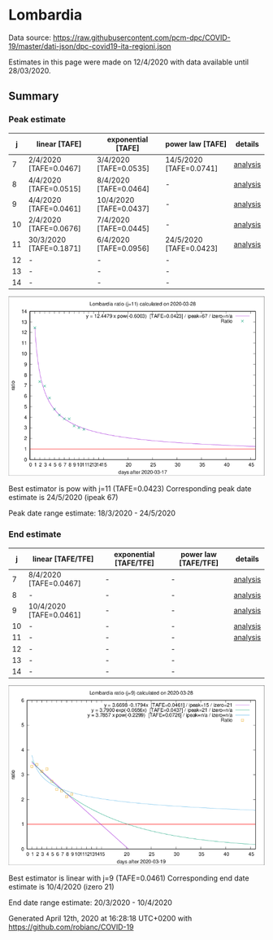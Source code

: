 # Lombardia


Data source: https://raw.githubusercontent.com/pcm-dpc/COVID-19/master/dati-json/dpc-covid19-ita-regioni.json

Estimates in this page were made on 12/4/2020 with data available until 28/03/2020.


## Summary 

### Peak estimate 
|j|linear [TAFE]|exponential [TAFE]|power law [TAFE]|details|
|---|----|-----------|---------|-------|
|7|2/4/2020 [TAFE=0.0467]|3/4/2020 [TAFE=0.0535]|14/5/2020 [TAFE=0.0741]|[analysis](COVID-19_lombardia_j7_2020-03-28.md)|
|8|4/4/2020 [TAFE=0.0515]|8/4/2020 [TAFE=0.0464]|-|[analysis](COVID-19_lombardia_j8_2020-03-28.md)|
|9|4/4/2020 [TAFE=0.0461]|10/4/2020 [TAFE=0.0437]|-|[analysis](COVID-19_lombardia_j9_2020-03-28.md)|
|10|2/4/2020 [TAFE=0.0676]|7/4/2020 [TAFE=0.0445]|-|[analysis](COVID-19_lombardia_j10_2020-03-28.md)|
|11|30/3/2020 [TAFE=0.1871]|6/4/2020 [TAFE=0.0956]|24/5/2020 [TAFE=0.0423]|[analysis](COVID-19_lombardia_j11_2020-03-28.md)|
|12|-|-|-||
|13|-|-|-||
|14|-|-|-||

![best peak estimate](COVID-19_lombardia_j11_2020-03-28.png)

Best estimator is pow with j=11 (TAFE=0.0423)
Corresponding peak date estimate is 24/5/2020 (ipeak 67)


Peak date range estimate: 18/3/2020 - 24/5/2020

### End estimate 
|j|linear [TAFE/TFE]|exponential [TAFE/TFE]|power law [TAFE/TFE]|details|
|---|----|-----------|---------|-------|
|7|8/4/2020 [TAFE=0.0467]|-|-|[analysis](COVID-19_lombardia_j7_2020-03-28.md)|
|8|-|-|-|[analysis](COVID-19_lombardia_j8_2020-03-28.md)|
|9|10/4/2020 [TAFE=0.0461]|-|-|[analysis](COVID-19_lombardia_j9_2020-03-28.md)|
|10|-|-|-|[analysis](COVID-19_lombardia_j10_2020-03-28.md)|
|11|-|-|-|[analysis](COVID-19_lombardia_j11_2020-03-28.md)|
|12|-|-|-||
|13|-|-|-||
|14|-|-|-||

![best zero estimate](COVID-19_lombardia_j9_2020-03-28.png)

Best estimator is linear with j=9 (TAFE=0.0461)
Corresponding end date estimate is 10/4/2020 (izero 21)


End date range estimate: 20/3/2020 - 10/4/2020

Generated April 12th, 2020 at 16:28:18 UTC+0200 with https://github.com/robianc/COVID-19
